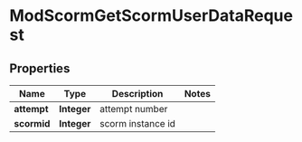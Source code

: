 

# ModScormGetScormUserDataRequest


## Properties

| Name | Type | Description | Notes |
|------------ | ------------- | ------------- | -------------|
|**attempt** | **Integer** | attempt number |  |
|**scormid** | **Integer** | scorm instance id |  |



